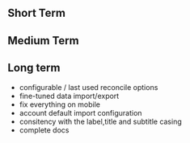 ## Short Term

## Medium Term

## Long term
- configurable / last used reconcile options
- fine-tuned data import/export
- fix everything on mobile
-  account default import configuration
- consitency with the label,title and subtitle casing
- complete docs
